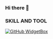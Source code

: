 ### Hi there 👋


### SKILL AND TOOL

[![GitHub WidgetBox](https://github-widgetbox.vercel.app/api/profile?username=NontagornC&data=followers,repositories,stars,commits&theme=nautilus)](https://github.com/Jurredr/github-widgetbox)


<!--
**NontagornC/NontagornC** is a ✨ _special_ ✨ repository because its `README.md` (this file) appears on your GitHub profile.

Here are some ideas to get you started:

- 🔭 I’m currently working on ...
- 🌱 I’m currently learning ...
- 👯 I’m looking to collaborate on ...
- 🤔 I’m looking for help with ...
- 💬 Ask me about ...
- 📫 How to reach me: ...
- 😄 Pronouns: ...
- ⚡ Fun fact: ...
-->
